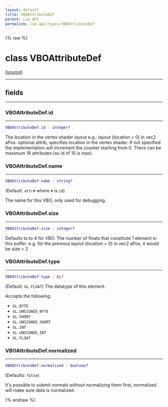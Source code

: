 ```yaml
---
layout: default
title: VBOAttributeDef
parent: Lua API
permalink: lua-api/types/VBOAttributeDef
---
```


{% raw %}

# class VBOAttributeDef





[<a href="https://github.com/beyond-all-reason/RecoilEngine/blob/b29554ca8a91605fa235eafe60ad740783359665/rts/Lua/LuaVBOImpl.cpp#L459-L494" target="_blank">source</a>]







---



## fields
---

### VBOAttributeDef.id
---
```lua
VBOAttributeDef.id : integer?
```



The location in the vertex shader layout e.g.: layout (location = 0) in vec2
aPos. optional attrib, specifies location in the vertex shader. If not
specified the implementation will increment the counter starting from 0.
There can be maximum 16 attributes (so id of 15 is max).








### VBOAttributeDef.name
---
```lua
VBOAttributeDef.name : string?
```



(Default: `attr#` where `#` is `id`)

The name for this VBO, only used for debugging.








### VBOAttributeDef.size
---
```lua
VBOAttributeDef.size : integer?
```



Defaults to to 4 for VBO. The number of floats that constitute 1 element in
this buffer. e.g. for the previous layout (location = 0) in vec2 aPos, it
would be size = 2.








### VBOAttributeDef.type
---
```lua
VBOAttributeDef.type : GL?
```



(Default: `GL.FLOAT`) The datatype of this element.

Accepts the following:
- `GL.BYTE`
- `GL.UNSIGNED_BYTE`
- `GL.SHORT`
- `GL.UNSIGNED_SHORT`
- `GL.INT`
- `GL.UNSIGNED_INT`
- `GL.FLOAT`








### VBOAttributeDef.normalized
---
```lua
VBOAttributeDef.normalized : boolean?
```



(Defaults: `false`)

It's possible to submit normals without normalizing them first, normalized
will make sure data is normalized.










{% endraw %}